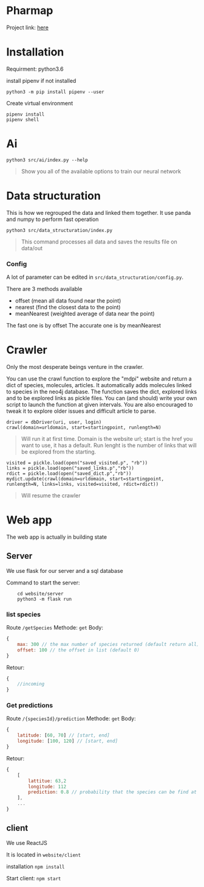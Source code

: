 # Pharmap
Project link: [here](https://projets.aiforabetterworld.bemyapp.com/#/projects/5bba650454a8770004b25ccc)

# Installation

Requirment: python3.6

install pipenv if not installed
```
python3 -m pip install pipenv --user
```
Create virtual environment
```
pipenv install
pipenv shell
```
# Ai
```
python3 src/ai/index.py --help
```
> Show you all of the available options to train our neural network

# Data structuration
This is how we regrouped the data and linked them together. It use panda and numpy to perform fast operation
```
python3 src/data_structuration/index.py
```

> This command processes all data and saves the results file on data/out

### Config

A lot of parameter can be edited in `src/data_structuration/config.py`.

There are 3 methods available
 - offset (mean all data found near the point)
 - nearest (find the closest data to the point)
 - meanNearest (weighted average of data near the point)

The fast one is by offset
The accurate one is by meanNearest

# Crawler
Only the most desperate beings venture in the crawler.

You can use the crawl function to explore the "mdpi" website and return a dict of species, molecules, articles.
It automatically adds molecules linked to species in the neo4j database.
The function saves  the dict, explored links and to be explored links as pickle files.
You can (and should) write your own script to launch the function at given intervals.
You are also encouraged to tweak it to explore older issues and difficult article to parse.

```
driver = dbDriver(uri, user, login)
crawl(domain=urldomain, start=startingpoint, runlength=N)
```

> Will run it at first time. Domain is the website url; start is the href you want to use, it has a default.
Run lenght is the number of links that will be explored from the starting.

```
visited = pickle.load(open("saved_visited.p", "rb"))
links = pickle.load(open("saved_links.p","rb"))
rdict = pickle.load(open("saved_dict.p","rb"))
mydict.update(crawl(domain=urldomain, start=startingpoint, runlength=N, links=links, visited=visited, rdict=rdict))
```

> Will resume the crawler

# Web app

The web app is actually in building state

##  Server

We use flask for our server and a sql database

Command to start the server:
```
	cd website/server
	python3 -m flask run
```
### list species
Route `/getSpecies`
Methode: `get`
Body:
```js
{
	max: 300 // the max number of species returned (default return all)
	offset: 100 // the offset in list (default 0)
}
```
Retour:
```js
{
	//incoming
}
```
### Get predictions

Route `/{speciesId}/prediction`
Methode: `get`
Body:
```js
{
	latitude: [60, 70] // [start, end]
	longitude: [100, 120] // [start, end]
}
```
Retour:
```js
{
	[
		lattitue: 63,2
		longitude: 112
		prediction: 0.8 // probability that the species can be find at this localisation
	],
	...
}
```
## client
We use ReactJS

It is located in `website/client`

installation `npm install`

Start client: `npm start`